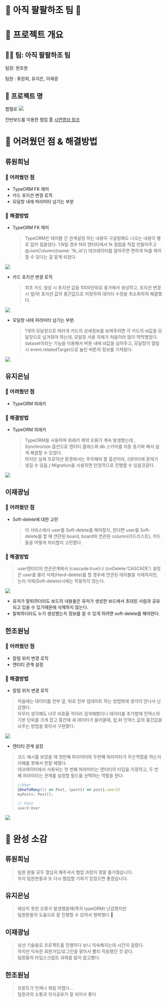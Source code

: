 # 💪 아직 팔팔하조 팀 💪

# 🚀 프로젝트 개요

## 🧑‍💻 팀: **아직 팔팔하조 팀**

팀장: 한조원

팀원 : 류원희, 유지은, 이재광

## 📌 **프로젝트 명**

짭렐로
![](https://velog.velcdn.com/images/jw01987/post/0ebd209f-1f92-4309-b4a4-9dbe11f3198d/image.png)

칸반보드를 이용한 협업 툴
[시연영상 링크](https://youtu.be/8bzCjmeoM3o)

# 🤯 어려웠던 점 & 해결방법

## 류원희님

### 🤔 어려웠던 점

- TypeORM FK 제어
- 카드 포지션 변경 로직
- 모달창 내에 파라미터 넘기는 부분

### 🔧 해결방법

- TypeORM FK 제어

  > TypeORM은 테이블 간 관계설정 하는 내용이 구글링해도 나오는 내용이 별로 없어 힘들었다.
  > 1:N일 경우 N의 엔티티에서 fk 컬럼을 직접 만들어주고 @JoinColumn({name: 'fk_id'}) 데코레이터를 달아주면 편하게 fk를 제어할 수 있다는 걸 알게 되었다.

![](https://velog.velcdn.com/images/jw01987/post/1c2b2821-281d-498e-9371-8108551c00ed/image.png)

- 카드 포지션 변경 로직

  > 최초 카드 생성 시 포지션 값을 1000단위로 증가해서 생성하고, 포지션 변경 시 앞/뒤 포지션 값의 중간값으로 저장하여 데이터 수정을 최소화하여 해결했다.

![](https://velog.velcdn.com/images/jw01987/post/4867f194-74b3-4542-a009-dd081911cfc8/image.png)

- 모달창 내에 파라미터 넘기는 부분.

  > 1개의 모달창으로 여러개 카드의 상세정보를 보여주려면 각 카드의 id값을 모달창으로 넘겨줘야 하는데, 모달창 사용 자체가 처음이라 많이 막막했었다.
  > dataset이라는 기능을 이용해서 버튼 내에 id값을 심어주고, 모달창이 열릴 시 event.relatedTarget으로 눌린 버튼의 정보를 가져왔다.

![](https://velog.velcdn.com/images/jw01987/post/63fd4040-e95e-448c-8bf5-5530de42c0f8/image.png)

## 유지은님

### 🤔 어려웠던 점

- TypeORM 외래키

### 🔧 해결방법

- TypeORM 외래키

  > TypeORM을 사용하며 외래키 제약 오류가 계속 발생했는데 , Synchronize 옵션으로 엔티티 클래스와 db 스키마를 자동 동기화 해서 쉽게 해결할 수 있었다.  
  > 하지만 실제 프로덕션 환경에서는 주의해야 할 옵션이라, (데이터에 문제가 생길 수 있음.)
  > Migration을 사용하면 안정적으로 진행할 수 있을것같다.

![](https://velog.velcdn.com/images/jw01987/post/2e87c205-a3b3-4efe-8eda-ed2c6c6abd43/image.png)

## 이재광님

### 🤔 어려웠던 점

- Soft-delete에 대한 고민
  > 이 서비스에서 user를 Soft-delete를 해야할지, 한다면 user를 Soft-delete를 할 때 연관된 board, board와 연관된 column(카드리스트), 카드들을 어떻게 처리할지 고민했다.

### 🔧 해결방법

> user엔티티의 연관관계에서 {cascade:true}나 {onDelete:’CASCADE’} 설정은 user를 물리 삭제(Hard-delete)를 할 경우에 연관된 테이블을 삭제하지만, 논리 삭제(Soft-delete)시에는 작동하지 않는다.

![](https://velog.velcdn.com/images/jw01987/post/6ac8c33b-1048-46ed-a2f9-ef4e91424727/image.png)

- 유저가 탈퇴하더라도 보드의 내용들은 유저가 생성한 보드에서 초대된 사람과 공유되고 있을 수 있기때문에 삭제하지 않는다.
- 탈퇴하더라도 누가 생성했는지 정보를 알 수 있게 하려면 soft-delete를 해야한다.

## 한조원님

### 🤔 어려웠던 점

- 칼럼 위치 변경 로직
- 엔티티 관계 설정

### 🔧 해결방법

- 칼럼 위치 변경 로직

> 처음에는 데이터를 전부 앞, 뒤로 전부 업데이트 하는 방법밖에 생각이 안나서 난감했다.  
> 아무리 생각해도 너무 비효율 적이라 검색해봤더니
> 데이터를 추가할때 인덱스의 기본 단위를 크게 잡고 중간에 새 데이터가 들어올때, 앞,뒤 인덱스 값의 중간값을 놔주는 방법을 찾아서 구현했다.

![](https://velog.velcdn.com/images/jw01987/post/193ee9fe-8c15-46e3-ad2e-234ac14a7ac9/image.png)

- 엔티티 관계 설정

> 코드 예시를 보았을 때 첫번째 파라미터와 두번째 파라미터가 무슨역할을 하는지 이해를 못해서 한참 헤맸다.  
> 데코레이터에서 사용되는 첫 번째 파라미터는 엔터티의 타입을 지정하고, 두 번째 파라미터는 관계를 설정할 필드를 선택하는 역할을 한다.
>
> ```js
> //User
> @OneToMany(() => Post, (post1) => post1.user2)
> myPosts: Post[];
>
> // Post
> user2:User
> ```

![](https://velog.velcdn.com/images/jw01987/post/b5c0e1bb-4329-4b44-ae4d-8bb513ad2daa/image.png)

# 🌟 완성 소감

## 류원희님

> 팀원 분들 모두 열심히 해주셔서 협업 과정이 정말 즐거웠습니다.  
> 우리 팀원분들과 또 다시 협업할 기회가 있었으면 좋겠습니다.

## 유지은님

> 예상치 못한 오류가 발생했을때(특히 typeORM) 난감했지만  
> 팀원분들의 도움으로 잘 진행할 수 있어서 행복했다 🙂

## 이재광님

> 낯선 기술들로 프로젝트를 진행하다 보니 익숙해지는데 시간이 걸렸다.  
> 하지만 익숙한 회원가입/로그인을 맡아서 빨리 적응했던 것 같다.  
> 팀원들의 타입스크립트 과제를 많이 참고했다.

## 한조원님

> 프론트가 언제나 제일 어렵다...  
> 팀원과의 소통과 지식공유가 잘 되어서 좋다
